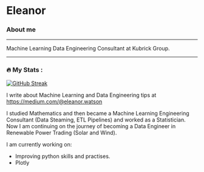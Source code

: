 # Eleanor
### About me
_______
Machine Learning Data Engineering Consultant at Kubrick Group.

---

### :fire: My Stats :
[![GitHub Streak](http://github-readme-streak-stats.herokuapp.com?user=eleanorwatson&theme=dark)](https://git.io/streak-stats)

I write about Machine Learning and Data Engineering tips at https://medium.com/@eleanor.watson

I studied Mathematics and then became a Machine Learning Engineering Consultant (Data Steaming, ETL Pipelines) and worked as a Statistician. Now I am continuing on the journey of becoming a Data Engineer in Renewable Power Trading (Solar and Wind).

I am currently working on: 

* Improving python skills and practises. 
* Plotly

